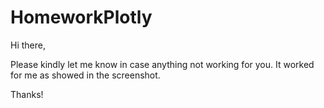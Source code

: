 # HomeworkPlotly

Hi there,

Please kindly let me know in case anything not working for you. 
It worked for me as showed in the screenshot. 

Thanks!
